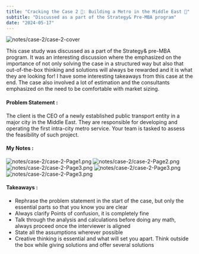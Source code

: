 ```yaml
---
title: "Cracking the Case 2 🔎: Building a Metro in the Middle East 🚊"
subtitle: "Discussed as a part of the Strategy& Pre-MBA program"
date: "2024-05-17"
---
```

![notes/case-2/case-2-cover](/notes/case-2/case-2-cover.png)


This case study was discussed as a part of the Strategy& pre-MBA program. It was an interesting discussion where the emphasized on the importance of not only solving the case in a structured way but also that out-of-the-box thinking and solutions will always be rewarded and it is what they are looking for! I have some interesting takeaways from this case at the end. The case also involved a lot of estimation and the consultants emphasized on the need to be comfortable with market sizing.


#### Problem Statement :
The client is the CEO of a newly established public transport entity in a major city in the Middle East. They are responsible for developing and operating the first intra-city metro service. Your team is tasked to assess the feasibility of such project.

#### My Notes :
![notes/case-2/case-2-Page1.png](/notes/case-2/Case-2-Page1.png)
![notes/case-2/case-2-Page2.png](/notes/case-2/Case-2-Page2.png)
![notes/case-2/case-2-Page3.png](/notes/case-2/Case-2-Page3.png)
![notes/case-2/case-2-Page3.png](/notes/case-2/Case-2-Page4.png)
![notes/case-2/case-2-Page3.png](/notes/case-2/Case-2-Page5.png)

#### Takeaways :
- Rephrase the problem statement in the start of the case, but only the essential parts so that you know you are clear
- Always clarify Points of confusion, it is completely fine 
- Talk through the analysis and calculations before doing any math, always proceed once the interviewer is aligned 
- State all the assumptions wherever possible
- Creative thinking is essential and what will set you apart. Think outside the box while giving solutions and  offer several solutions

